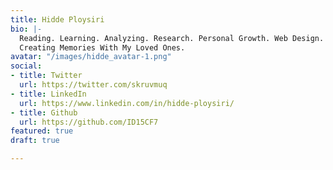 ```yaml
---
title: Hidde Ploysiri
bio: |-
  Reading. Learning. Analyzing. Research. Personal Growth. Web Design. Visual Design. Jazz. Classical Music. Piano. Chess. Tech. Finance. Coding.
  Creating Memories With My Loved Ones.
avatar: "/images/hidde_avatar-1.png"
social:
- title: Twitter
  url: https://twitter.com/skruvmuq
- title: LinkedIn
  url: https://www.linkedin.com/in/hidde-ploysiri/
- title: Github
  url: https://github.com/ID15CF7
featured: true
draft: true

---
```

